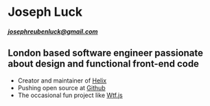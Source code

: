 # Joseph Luck

##### josephreubenluck@gmail.com

## London based software engineer passionate about design and functional front-end code

* Creator and maintainer of [Helix](https://josephluck.gitbooks.io/helix/)
* Pushing open source at [Github](https://github.com/josephluck)
* The occasional fun project like [Wtf.js](https://github.com/josephluck/wtf)
